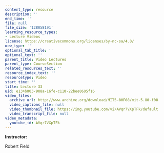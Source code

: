 ```yaml
---
content_type: resource
description: ''
end_time: ''
file: null
file_size: '128058191'
learning_resource_types:
- Lecture Videos
license: https://creativecommons.org/licenses/by-nc-sa/4.0/
ocw_type: ''
optional_tab_title: ''
optional_text: ''
parent_title: Video Lectures
parent_type: CourseSection
related_resources_text: ''
resource_index_text: ''
resourcetype: Video
start_time: ''
title: Lecture 33
uid: e134b003-908a-16fe-c110-22bee0605f16
video_files:
  archive_url: http://www.archive.org/download/MIT5-80F08/mit-5.80-f08-lec33_300k.mp4
  video_captions_file: null
  video_thumbnail_file: https://img.youtube.com/vi/AVqr7VXpTFk/default.jpg
  video_transcript_file: null
video_metadata:
  youtube_id: AVqr7VXpTFk
---
```


**Instructor:**

Robert Field

